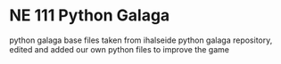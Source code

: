 # NE 111 Python Galaga
 python galaga base files taken from ihalseide python galaga repository, edited and added our own python files to improve the game
